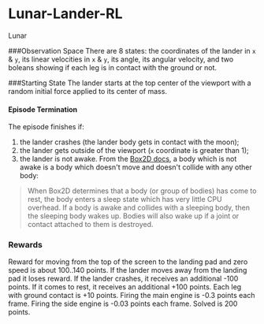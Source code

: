 # Lunar-Lander-RL
Lunar



###Observation Space
There are 8 states: the coordinates of the lander in `x` & `y`, its linear
velocities in `x` & `y`, its angle, its angular velocity, and two boleans
showing if each leg is in contact with the ground or not.


###Starting State
The lander starts at the top center of the viewport with a random initial
force applied to its center of mass.

#### Episode Termination
The episode finishes if:
1) the lander crashes (the lander body gets in contact with the moon);
2) the lander gets outside of the viewport (`x` coordinate is greater than 1);
3) the lander is not awake.
      From the [Box2D docs](https://box2d.org/documentation/md__d_1__git_hub_box2d_docs_dynamics.html#autotoc_md61),
    a body which is not awake is a body which doesn't move and doesn't
    collide with any other body:
> When Box2D determines that a body (or group of bodies) has come to rest,
> the body enters a sleep state which has very little CPU overhead. If a
> body is awake and collides with a sleeping body, then the sleeping body
> wakes up. Bodies will also wake up if a joint or contact attached to
> them is destroyed.

### Rewards
Reward for moving from the top of the screen to the landing pad and zero
speed is about 100..140 points.
If the lander moves away from the landing pad it loses reward.
If the lander crashes, it receives an additional -100 points. If it comes
to rest, it receives an additional +100 points. Each leg with ground
contact is +10 points.
Firing the main engine is -0.3 points each frame. Firing the side engine
is -0.03 points each frame. Solved is 200 points.

